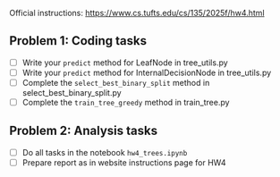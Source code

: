 Official instructions: <https://www.cs.tufts.edu/cs/135/2025f/hw4.html>

## Problem 1: Coding tasks

* [  ] Write your `predict` method for LeafNode in tree_utils.py
* [  ] Write your `predict` method for InternalDecisionNode in tree_utils.py
* [  ] Complete the `select_best_binary_split` method in select_best_binary_split.py
* [  ] Complete the `train_tree_greedy` method in train_tree.py

## Problem 2: Analysis tasks

* [ ] Do all tasks in the notebook `hw4_trees.ipynb` 
* [ ] Prepare report as in website instructions page for HW4